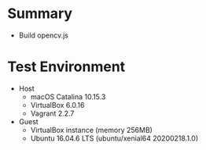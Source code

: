 # Summary

- Build opencv.js

# Test Environment

- Host
  - macOS Catalina 10.15.3
  - VirtualBox 6.0.16
  - Vagrant 2.2.7
- Guest
  - VirtualBox instance (memory 256MB)
  - Ubuntu 16.04.6 LTS (ubuntu/xenial64 20200218.1.0)
